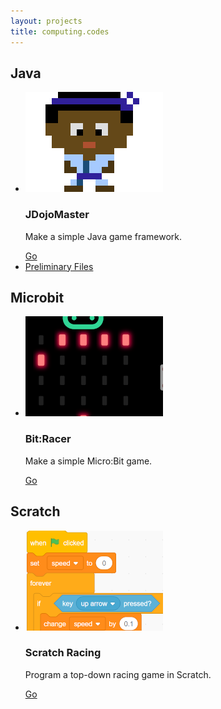 ```yaml
---
layout: projects
title: computing.codes
---
```


## Java

<ul class="projects">

<li>
	<img src="JDojoMaster/flavour/sprite.png" alt="JDojoMaster">
	<h3>JDojoMaster</h3>
	<p>Make a simple Java game framework.</p>
	<a href="JDojoMaster/">
		Go
	</a>
</li>

<li> <a href="Preliminary-Files.zip"> Preliminary Files </a></li>

</ul>

## Microbit

<ul class="projects">

<li>
	<img src="BitRacer/flavour.png" alt="BitRacer">
	<h3>Bit:Racer</h3>
	<p>Make a simple Micro:Bit game.</p>
	<a href="BitRacer/">
		Go
	</a>
</li>

</ul>


## Scratch

<ul class="projects">

<li>
	<img src="ScratchRacing/flavour.png" alt="Scratch Racing">
	<h3>Scratch Racing</h3>
	<p>Program a top-down racing game in Scratch.</p>
	<a href="ScratchRacing/">
		Go
	</a>
</li>

</ul>

